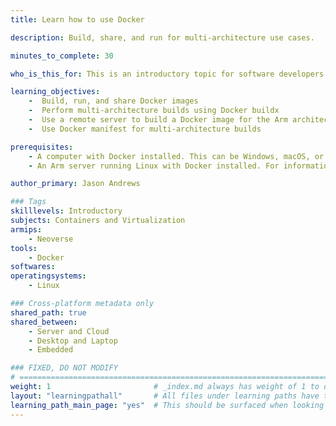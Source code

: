 ```yaml
---
title: Learn how to use Docker

description: Build, share, and run for multi-architecture use cases.

minutes_to_complete: 30

who_is_this_for: This is an introductory topic for software developers who want to learn about Docker for the Arm architecture.

learning_objectives:
    -  Build, run, and share Docker images
    -  Perform multi-architecture builds using Docker buildx
    -  Use a remote server to build a Docker image for the Arm architecture
    -  Use Docker manifest for multi-architecture builds

prerequisites:
    - A computer with Docker installed. This can be Windows, macOS, or Linux. Any architecture can be used. 
    - An Arm server running Linux with Docker installed. For information about installation refer to [Installing Docker](/install-tools/docker/).

author_primary: Jason Andrews

### Tags
skilllevels: Introductory
subjects: Containers and Virtualization
armips:
    - Neoverse
tools:
    - Docker
softwares:
operatingsystems:
    - Linux

### Cross-platform metadata only
shared_path: true
shared_between:
    - Server and Cloud
    - Desktop and Laptop
    - Embedded

### FIXED, DO NOT MODIFY
# ================================================================================
weight: 1                       # _index.md always has weight of 1 to order correctly
layout: "learningpathall"       # All files under learning paths have this same wrapper
learning_path_main_page: "yes"  # This should be surfaced when looking for related content. Only set for _index.md of learning path content.
---
```

